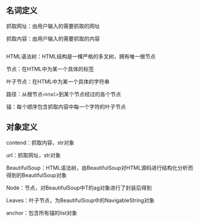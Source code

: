 名词定义
---

抓取网址：由用户输入的需要抓取的网址

抓取内容：由用户输入的需要抓取的内容

![]()

HTML语法树：HTML结构是一棵严格的多叉树，拥有唯一根节点

节点：在HTML中为某一个具体的标签

叶子节点：在HTML中为某一个具体的字符串

路径：从根节点`<html>`到某个节点经过的各个节点

锚：每个顺序包含抓取内容中每一个字符的叶子节点





对象定义
---

contend：抓取内容，str对象

url：抓取网址，str对象

BeautifulSoup：HTML语法树，由BeautifulSoup对HTML源码进行结构化分析而得到的BeautifulSoup对象

Node：节点，对BeautifulSoup中T的ag对象进行了封装后得到

Leaves：叶子节点，为BeautifulSoup中的NavigableString对象

anchor：包含所有锚的list对象


